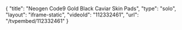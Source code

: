 {
    "title": "Neogen Code9 Gold Black Caviar Skin Pads",
    "type": "solo",
    "layout": "iframe-static",
    "videoId": "112332461",
    "url": "\/tvpembed\/112332461"
}
